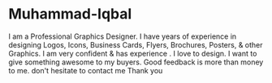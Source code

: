# Muhammad-Iqbal
I am a Professional Graphics Designer. I have years of experience in designing Logos, Icons, Business Cards, Flyers, Brochures, Posters, &amp; other Graphics. I am very confident &amp; has experience . I love to design. I want to give something awesome to my buyers. Good feedback is more than money to me. don't hesitate to contact me Thank you
